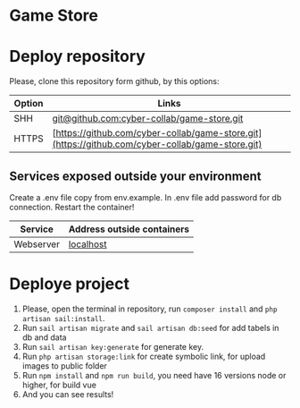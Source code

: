 # Game Store

# Deploy repository

Please, clone this repository form github, by this options:

| Option | Links                                                                                      |
| ------ | ------------------------------------------------------------------------------------------ |
| SHH    | [git@github.com:cyber-collab/game-store.git](git@github.com:cyber-collab/game-store.git) |
| HTTPS  | [https://github.com/cyber-collab/game-store.git](https://github.com/cyber-collab/game-store.git) |

## Services exposed outside your environment

Create a .env file copy from env.example.
In .env file add password for db connection.
Restart the container!

| Service   | Address outside containers    |
| --------- | ----------------------------- |
| Webserver | [localhost](http://localhost) |

# Deploye project

1. Please, open the terminal in repository, run `composer install` and `php artisan sail:install`.
2. Run `sail artisan migrate` and `sail artisan db:seed` for add tabels in db and data
3. Run `sail artisan key:generate` for generate key.
4. Run `php artisan storage:link` for create symbolic link, for upload images to public folder
5. Run `npm install` and `npm run build`, you need have 16 versions node or higher, for build vue
6. And you can see results!
